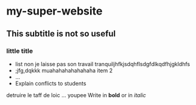 # my-super-website

## This subtitle is not so useful

### little title

- list  non je laisse pas son travail tranquiljhfkjsdqhflsdgfdlkqdfhjgkldhfs
- ;jfg,dqkkk muahahahahahahaha item 2
- ...
- Explain conflicts to students

detruire le taff de loic ... youpee
Write in **bold** or in _italic_
